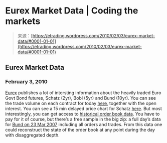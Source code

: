 <!--yml
category: 未分类
date: 2024-05-12 19:37:32
-->

# Eurex Market Data | Coding the markets

> 来源：[https://etrading.wordpress.com/2010/02/03/eurex-market-data/#0001-01-01](https://etrading.wordpress.com/2010/02/03/eurex-market-data/#0001-01-01)

## Eurex Market Data

### February 3, 2010

[Eurex](http://www.eurexchange.com) publishes a lot of intersting information about the heavily traded Euro Govt Bond futures, Schatz (2yr), Bobl (5yr) and Bund (10yr). You can see the trade volume on each contract for today [here](http://www.eurexchange.com/market/quotes/INT/FIX_en.html), together with the open interest. You can see a 15 min delayed price chart for Schatz [here](http://www.eurexchange.com/market/quotes/INT/FIX/FGBS_en.html#table). But most interestingly, you can get access to [historical order book data](http://www.eurexchange.com/market/historical_orderbook_en.html). You have to pay for it of course, but there’s a free sample in the big zip: a full day’s data for [Bund on 23 Mar 2007](http://www.eurexchange.com/download/market/FGBL_1_20070323.zip) including all orders and trades. From this data one could reconstruct the state of the order book at any point during the day with disaggregated depth.